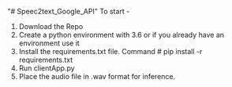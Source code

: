 "# Speec2text_Google_API" 
To start -

1. Download the Repo
2. Create a python environment with 3.6 or if you already have an environment use it
3. Install the requirements.txt file. Command # pip install -r requirements.txt
4. Run clientApp.py
5. Place the audio file in .wav format for inference.